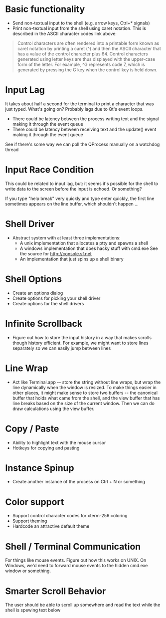 
# Basic functionality

* Send non-textual input to the shell (e.g. arrow keys, Ctrl+\* signals)
* Print non-textual input from the shell using caret notation. 
  This is described in the ASCII character codes link above:

> Control characters are often rendered into a printable form known as caret 
> notation by printing a caret (^) and then the ASCII character that has a value 
> of the control character plus 64. Control characters generated using letter 
> keys are thus displayed with the upper-case form of the letter. For example, 
> ^G represents code 7, which is generated by pressing the G key when the 
> control key is held down.

# Input Lag

It takes about half a second for the terminal to print a character that was
just typed. What's going on? Probably lags due to Qt's event loops.

* There could be latency between the process writing text and the signal making
  it through the event queue
* There could be latency between receiving text and the update() event making
  it through the event queue

See if there's some way we can poll the QProcess manually on a watchdog thread

# Input Race Condition

This could be related to input lag, but: it seems it's possible for the shell
to write data to the screen before the input is echoed. Or something? 

If you type "help break" very quickly and type enter quickly, the first line
sometimes appears on the line buffer, which shouldn't happen ...

# Shell Driver

* Abstract system with at least three implementations:
    * A unix implementation that allocates a ptty and spawns a shell
    * A windows implementation that does hacky stuff with cmd.exe
      See the source for http://console.sf.net
    * An implementation that just spins up a shell binary

# Shell Options

* Create an options dialog
* Create options for picking your shell driver
* Create options for the shell drivers

# Infinite Scrollback

* Figure out how to store the input history in a way that makes scrolls though
  history efficient. For example, we might want to store lines separately so we
  can easily jump between lines

# Line Wrap

* Act like Terminal.app -- store the string without line wraps, but wrap the
  line dynamically when the window is resized. To make things easier in other
  places, it might make sense to store two buffers -- the canonical buffer that
  holds what came from the shell, and the view buffer that has line breaks
  based on the size of the current window. Then we can do draw calculations
  using the view buffer.

# Copy / Paste

* Ability to highlight text with the mouse cursor
* Hotkeys for copying and pasting

# Instance Spinup

* Create another instance of the process on Ctrl + N or something

# Color support

* Support control character codes for xterm-256 coloring
* Support theming
* Hardcode an attractive default theme

# Shell / Terminal Communication

For things like mouse events. Figure out how this works on UNIX. On Windows,
we'd need to forward mouse events to the hidden cmd.exe window or something.

# Smarter Scroll Behavior

The user should be able to scroll up somewhere and read the text while the
shell is spewing text below

